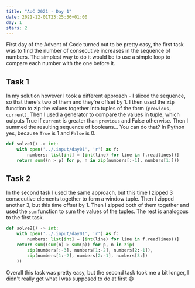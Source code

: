 ```yaml
---
title: "AoC 2021 - Day 1"
date: 2021-12-01T23:25:56+01:00
day: 1
stars: 2
---
```


First day of the Advent of Code turned out to be pretty easy, the first task was to find the number of consecutive increases in the sequence of numbers. The simplest way to do it would be to use a simple loop to compare each number with the one before it.

## Task 1

In my solution however I took a different approach - I sliced the sequence, so that there's two of them and they're offset by 1. I then used the `zip` function to zip the values together into tuples of the form `(previous, current)`. Then I used a generator to compare the values in tuple, which outputs True if `current` is greater than `previous` and False otherwise. Then I summed the resulting sequence of booleans... You can do that? In Python yes, because `True` is 1 and `False` is 0.

```py
def solve1() -> int:
    with open('../.input/day01', 'r') as f:
        numbers: list[int] = [int(line) for line in f.readlines()]
    return sum((n > p) for p, n in zip(numbers[:-1], numbers[1:]))
```

## Task 2

In the second task I used the same approach, but this time I zipped 3 consecutive elements together to form a window tuple. Then I zipped another 3, but this time offset by 1. Then I zipped both of them together and used the `sum` function to sum the values of the tuples. The rest is analogous to the first task.

```py
def solve2() -> int:
    with open('../.input/day01', 'r') as f:
        numbers: list[int] = [int(line) for line in f.readlines()]
    return sum((sum(n) > sum(p)) for p, n in zip(
        zip(numbers[:-3], numbers[1:-2], numbers[2:-1]),
        zip(numbers[1:-2], numbers[2:-1], numbers[3:])
    ))
```

Overall this task was pretty easy, but the second task took me a bit longer, I didn't really get what I was supposed to do at first :smile: